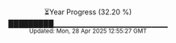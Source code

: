 <p align="center">
⏳Year Progress (32.20 %) <br>
█████████▁▁▁▁▁▁▁▁▁▁▁▁▁▁▁▁▁▁▁▁▁ <br>
<sub>Updated: Mon, 28 Apr 2025 12:55:27 GMT</sub>
</p>

